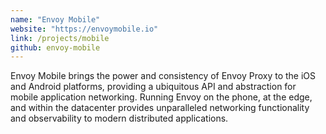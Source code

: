 ```yaml
---
name: "Envoy Mobile"
website: "https://envoymobile.io"
link: /projects/mobile
github: envoy-mobile
---
```

Envoy Mobile brings the power and consistency of Envoy Proxy to the iOS and Android platforms, providing a ubiquitous API and abstraction for mobile application networking. Running Envoy on the phone, at the edge, and within the datacenter provides unparalleled networking functionality and observability to modern distributed applications.